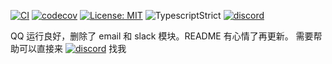 [![CI](https://github.com/fa93hws/snowball-rss/workflows/CI/badge.svg)](https://github.com/fa93hws/snowball-rss/actions)
[![codecov](https://codecov.io/gh/fa93hws/snowball-rss/branch/master/graph/badge.svg?token=Zvc4rSXkVa)](https://codecov.io/gh/fa93hws/snowball-rss)
[![License: MIT](https://img.shields.io/badge/License-MIT-yellow.svg)](https://opensource.org/licenses/MIT)
![TypescriptStrict](https://camo.githubusercontent.com/41c68e9f29c6caccc084e5a147e0abd5f392d9bc/68747470733a2f2f62616467656e2e6e65742f62616467652f547970655363726970742f7374726963742532302546302539462539322541412f626c7565)
[![discord](https://img.shields.io/static/v1?label=chat&message=on%20discord&color=7289da&logo=discord)](https://discord.gg/FFjGgjgj3X)

QQ 运行良好，删除了 email 和 slack 模块。README 有心情了再更新。
需要帮助可以直接来 [![discord](https://img.shields.io/static/v1?label=chat&message=on%20discord&color=7289da&logo=discord)](https://discord.gg/FFjGgjgj3X) 找我
